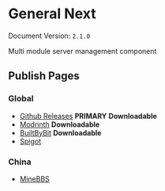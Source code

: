 # General Next

Document Version: `2.1.0`

Multi module server management component

## Publish Pages

### Global
- [Github Releases](https://github.com/AFterNode/GeneralNext-Public/releases) **PRIMARY**  **Downloadable**
- [Modrinth](https://modrinth.com/plugin/general/versions) **Downloadable**
- [BuiltByBit](https://builtbybit.com/resources/general.30212/) **Downloadable**
- [Spigot](https://www.spigotmc.org/resources/general.111381/)

### China

- [MineBBS](https://www.minebbs.com/resources/general.6255/)
